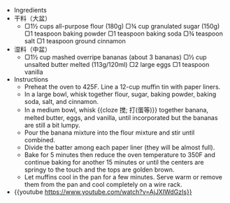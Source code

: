 - Ingredients
- 干料（大盆）
	- ▢1½ cups all-purpose flour (180g)
	  ▢¾ cup granulated sugar (150g)
	  ▢1 teaspoon baking powder
	  ▢1 teaspoon baking soda
	  ▢¾ teaspoon salt
	  ▢1 teaspoon ground cinnamon
- 湿料（中盆）
	- ▢1½ cup mashed overripe bananas (about 3 bananas)
	  ▢½ cup unsalted butter melted (113g/120ml)
	  ▢2 large eggs
	  ▢1 teaspoon vanilla
- Instructions
	- Preheat the oven to 425F. Line a 12-cup muffin tin with paper liners.
	- In a large bowl, whisk together flour, sugar, baking powder, baking soda, salt, and cinnamon.
	- In a medium bowl, whisk {{cloze 搅; 打(蛋等)}} together banana, melted butter, eggs, and vanilla, until incorporated but the bananas are still a bit lumpy.
	- Pour the banana mixture into the flour mixture and stir until combined.
	- Divide the batter among each paper liner (they will be almost full).
	- Bake for 5 minutes then reduce the oven temperature to 350F and continue baking for another 15 minutes or until the centers are springy to the touch and the tops are golden brown.
	- Let muffins cool in the pan for a few minutes. Serve warm or remove them from the pan and cool completely on a wire rack.
- {{youtube https://www.youtube.com/watch?v=AjJXIWdGzIs}}
